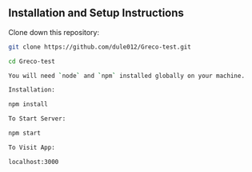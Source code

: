 ## Installation and Setup Instructions  

Clone down this repository: 
```bash 
git clone https://github.com/dule012/Greco-test.git 

cd Greco-test  

You will need `node` and `npm` installed globally on your machine.   

Installation:  

npm install      

To Start Server:  

npm start    

To Visit App:  

localhost:3000 
```
